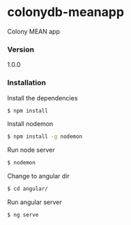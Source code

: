 # colonydb-meanapp

Colony MEAN app

### Version
1.0.0


### Installation

Install the dependencies

```sh
$ npm install
```

Install nodemon

```sh
$ npm install -g nodemon
```

Run node server

```sh
$ nodemon
```

Change to angular dir

```sh
$ cd angular/
```

Run angular server

```sh
$ ng serve
```
